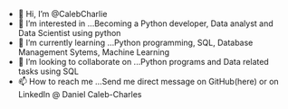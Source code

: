 - 👋 Hi, I’m @CalebCharlie
- 👀 I’m interested in ...Becoming a Python developer, Data analyst and Data Scientist using python
- 🌱 I’m currently learning ...Python programming, SQL, Database Management Sytems, Machine Learning
- 💞️ I’m looking to collaborate on ...Python programs and Data related tasks using SQL
- 📫 How to reach me ...Send me direct message on GitHub(here) or on LinkedIn @ Daniel Caleb-Charles

<!---
CalebCharlie/CalebCharlie is a ✨ special ✨ repository because its `README.md` (this file) appears on your GitHub profile.
You can click the Preview link to take a look at your changes.
--->
